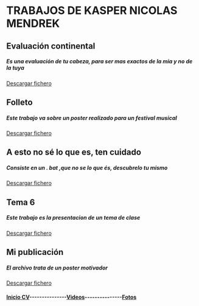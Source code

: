 <h1>TRABAJOS DE KASPER NICOLAS MENDREK</h1>

<h2>Evaluación continental</h2>

<h5>Es una evaluación de tu cabeza, para ser mas exactos de la mia y no de la tuya </h5>

[Descargar fichero](./Trabajos/evaluatusconocimientos.docx)

<h2>Folleto</h2>

<h5>Este trabajo va sobre un poster realizado para un festival musical</h5>

[Descargar fichero](./Trabajos/folleto.docx)

<h2>A esto no sé lo que es, ten cuidado</h2>

<h5>Consiste en un . bat ,que no se lo que és, descubrelo tu mismo</h5>

[Descargar fichero](./Trabajos/snnsnsns.bat)

<h2>Tema 6</h2>

<h5>Este trabajo es la presentacion de un tema de clase</h5>

[Descargar fichero](./Trabajos/tema6.pptx)

<h2>Mi publicación</h2>

<h5>El archivo trata de un poster motivador</h5>

[Descargar fichero](./Trabajos/My_Post_2_.odg)



#### [Inicio CV](README.md)---------------[Videos](videos.md)---------------[Fotos](/fotos/fotos.md)

